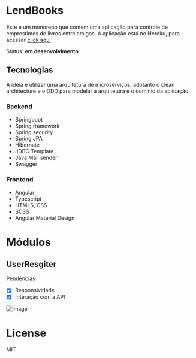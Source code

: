 # LendBooks

Este é um monorepo que contem uma aplicação para controle de emprestimos de livros entre amigos.
A aplicação está no Heroku, para acessar <a href="https://lb-f.herokuapp.com/auth/signUp" target="blank">click aqui</a>

Status: **em desenvolvimento**

## Tecnologias

A ideia é utilizar uma arquitetura de microserviços, adotanto o clean architecture e o DDD para modelar a 
arquitetura e o domínio da aplicação.

### Backend

* Springboot
* Spring framework
* Spring security
* Spring JPA 
* Hibernate
* JDBC Template
* Java Mail sender
* Swagger

### Frontend

* Angular
* Typescript
* HTMLS, CSS
* SCSS
* Angular Material Design

# Módulos

## UserResgiter

Pendências
- [x] Responsividade 
- [x] Interação com a API

![image](https://user-images.githubusercontent.com/51142291/152538091-809fd703-7e18-4ee4-a5d3-b77fd412fd35.png)

# License

MIT

